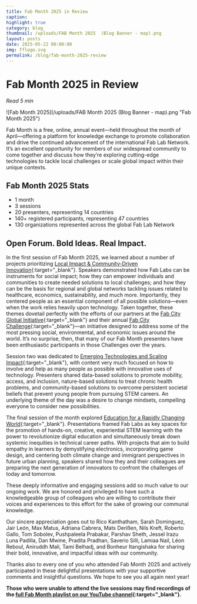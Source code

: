 ```yaml
---
title: Fab Month 2025 in Review
caption:
highlight: true
category: blog
thumbnail: /uploads/FAB Month 2025  (Blog Banner - map).png
layout: posts
date: 2025-05-22 00:00:00
img: fflogo.svg
permalink: /blog/fab-month-2025-review
---
```


# Fab Month 2025 in Review

*Read 5 min*

![Fab Month 2025](/uploads/FAB Month 2025  (Blog Banner - map).png "Fab Month 2025") 

Fab Month is a free, online, annual event—held throughout the month of April—offering a platform for knowledge exchange to promote collaboration and drive the continued advancement of the international Fab Lab Network. It’s an excellent opportunity for members of our widespread community to come together and discuss how they’re exploring cutting-edge technologies to tackle local challenges or scale global impact within their unique contexts.

## Fab Month 2025 Stats
- 1 month
- 3 sessions
- 20 presenters, representing 14 countries
- 140+ registered participants, representing 47 countries
- 130 organizations represented across the global Fab Lab Network

## **Open Forum.** Bold Ideas. **Real Impact.**

In the first session of Fab Month 2025, we learned about a number of projects prioritizing [Local Impact & Community-Driven Innovation](https://youtu.be/IQHhlrmiqHE?si=DM4Cmw5wO-cb88yB){:target="_blank"}. Speakers demonstrated how Fab Labs can be instruments for social impact; how they can empower individuals and communities to create needed solutions to local challenges; and how they can be the basis for regional and global networks tackling issues related to healthcare, economics, sustainability, and much more. Importantly, they centered people as an essential component of all possible solutions—even when the work relies heavily upon technology. Taken together, these themes dovetail perfectly with the efforts of our partners at the [Fab City Global Initiative](https://fab.city/){:target="_blank"} and their annual [Fab City Challenge](https://challenge.fab.city/){:target="_blank"}—an initiative designed to address some of the most pressing social, environmental, and economic issues around the world. It’s no surprise, then, that many of our Fab Month presenters have been enthusiastic participants in those Challenges over the years.

Session two was dedicated to [Emerging Technologies and Scaling Impact](https://youtu.be/2tYE8FPJBhM?si=GKG4MCrVOwsx0rbA){:target="_blank"}, with content very much focused on how to involve and help as many people as possible with innovative uses of technology. Presenters shared data-based solutions to promote mobility, access, and inclusion, nature-based solutions to treat chronic health problems, and community-based solutions to overcome persistent societal beliefs that prevent young people from pursuing STEM careers. An underlying theme of the day was a desire to change mindsets, compelling everyone to consider new possibilities.

The final session of the month explored [Education for a Rapidly Changing World](https://youtu.be/BzbTDSH-8uU?si=wIZEdbM1yUURsH5a){:target="_blank"}. Presentations framed Fab Labs as key spaces for the promotion of hands-on, creative, experiential STEM learning with the power to revolutionize digital education and simultaneously break down systemic inequities in technical career paths. With projects that aim to build empathy in learners by demystifying electronics, incorporating game design, and centering both climate change and immigrant perspectives in future urban planning, speakers shared how they and their colleagues are preparing the next generation of innovators to confront the challenges of today and tomorrow. 

These deeply informative and engaging sessions add so much value to our ongoing work. We are honored and privileged to have such a knowledgeable group of colleagues who are willing to contribute their voices and experiences to this effort for the sake of growing our communal knowledge. 

Our sincere appreciation goes out to Rico Kanthatham, Sarah Dominguez, Jair León, Max Matus, Adriana Cabrera, Mats Derißen, Nils Kreft, Roberto Gallo, Tom Sobolev, Pushpaleela Prabakar, Parshav Sheth, Jessel Irazu Luna Padilla, Dan Mwine, Pradita Pradhan, Saverio Silli, Lamiaa Nail, Léon Reboul, Aniruddh Mali, Tami Belhadj, and Bonheur Itangishaka for sharing their bold, innovative, and impactful ideas with our community. 

Thanks also to every one of you who attended Fab Month 2025 and actively participated in these delightful presentations with your supportive comments and insightful questions. We hope to see you all again next year!

**Those who were unable to attend the live sessions may find recordings of the [full Fab Month playlist on our YouTube channel](https://www.youtube.com/playlist?list=PLLgC0nB1k-MN7eGEazt68qFIMivd4NO0a){:target="_blank"}.**
